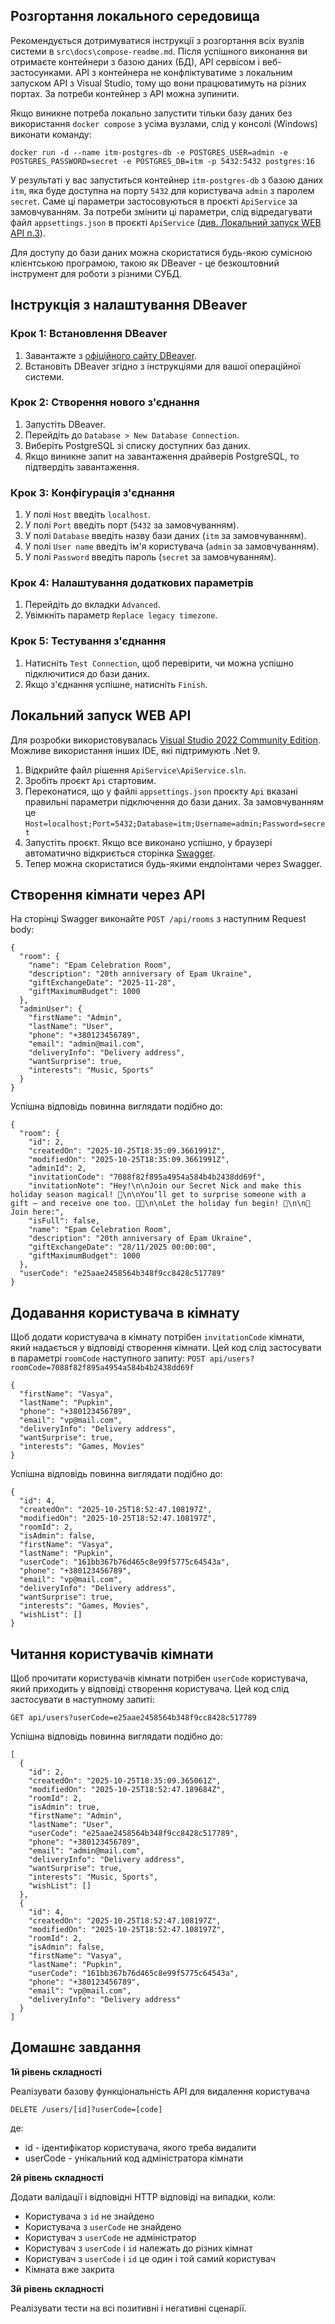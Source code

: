## Розгортання локального середовища

Рекомендується дотримуватися інструкції з розгортання всіх вузлів системи в `src\docs\compose-readme.md`.
Після успішного виконання ви отримаєте контейнери з базою даних (БД), API сервісом і веб-застосунками. API з контейнера не конфліктуватиме з локальним запуском API
з Visual Studio, тому що вони працюватимуть на різних портах. За потреби контейнер з API можна зупинити.

Якщо виникне потреба локально запустити тільки базу даних без використання `docker compose` з усіма вузлами, слід у консолі (Windows) виконати команду:
```
docker run -d --name itm-postgres-db -e POSTGRES_USER=admin -e POSTGRES_PASSWORD=secret -e POSTGRES_DB=itm -p 5432:5432 postgres:16
```

У результаті у вас запуститься контейнер `itm-postgres-db` з базою даних `itm`, яка буде доступна на порту `5432` для користувача `admin` з паролем `secret`.
Саме ці параметри застосовуються в проєкті `ApiService` за замовчуванням.
За потреби змінити ці параметри, слід відредагувати файл `appsettings.json` в проєкті `ApiService` ([див. Локальний запуск WEB API п.3](#локальний-запуск-web-api)).

Для доступу до бази даних можна скористатися будь-якою сумісною клієнтською програмою, такою як DBeaver -
 це безкоштовний інструмент для роботи з різними СУБД.

## Інструкція з налаштування DBeaver

### Крок 1: Встановлення DBeaver
1. Завантажте з [офіційного сайту DBeaver](https://dbeaver.io/download/).
2. Встановіть DBeaver згідно з інструкціями для вашої операційної системи.

### Крок 2: Створення нового з'єднання
1. Запустіть DBeaver.
2. Перейдіть до `Database > New Database Connection`.
3. Виберіть PostgreSQL зі списку доступних баз даних.
4. Якщо виникне запит на завантаження драйверів PostgreSQL, то підтвердіть завантаження.

### Крок 3: Конфігурація з'єднання
1. У полі `Host` введіть `localhost`.
2. У полі `Port` введіть порт (`5432` за замовчуванням).
3. У полі `Database` введіть назву бази даних (`itm` за замовчуванням).
4. У полі `User name` введіть ім'я користувача (`admin` за замовчуванням).
5. У полі `Password` введіть пароль (`secret` за замовчуванням).

### Крок 4: Налаштування додаткових параметрів
1. Перейдіть до вкладки `Advanced`.
2. Увімкніть параметр `Replace legacy timezone`.

### Крок 5: Тестування з'єднання
1. Натисніть `Test Connection`, щоб перевірити, чи можна успішно підключитися до бази даних.
2. Якщо з'єднання успішне, натисніть `Finish`.


## Локальний запуск WEB API

Для розробки використовувалась [Visual Studio 2022 Community Edition](https://visualstudio.microsoft.com/vs/community/).
Можливе використання інших IDE, які підтримують .Net 9.

1. Відкрийте файл рішення `ApiService\ApiService.sln`.
2. Зробіть проєкт `Api` стартовим.
3. Переконатися, що у файлі `appsettings.json` проєкту `Api` вказані правильні параметри підключення до бази даних.
За замовчуванням це `Host=localhost;Port=5432;Database=itm;Username=admin;Password=secret`
4. Запустіть проєкт. Якщо все виконано успішно, у браузері автоматично відкриється сторінка [Swagger](https://localhost:60961/swagger/index.html).
5. Тепер можна скористатися будь-якими ендпоінтами через Swagger.

## Створення кімнати через API
На сторінці Swagger виконайте `POST /api/rooms` з наступним Request body:
```
{
  "room": {
    "name": "Epam Celebration Room",
    "description": "20th anniversary of Epam Ukraine",
    "giftExchangeDate": "2025-11-28",
    "giftMaximumBudget": 1000
  },
  "adminUser": {
    "firstName": "Admin",
    "lastName": "User",
    "phone": "+380123456789",
    "email": "admin@mail.com",
    "deliveryInfo": "Delivery address",
    "wantSurprise": true,
    "interests": "Music, Sports"
  }
}
```
Успішна відповідь повинна виглядати подібно до:
```
{
  "room": {
    "id": 2,
    "createdOn": "2025-10-25T18:35:09.3661991Z",
    "modifiedOn": "2025-10-25T18:35:09.3661991Z",
    "adminId": 2,
    "invitationCode": "7088f82f895a4954a584b4b2438dd69f",
    "invitationNote": "Hey!\n\nJoin our Secret Nick and make this holiday season magical! 🎄\n\nYou‘ll get to surprise someone with a gift — and receive one too. 🎅✨\n\nLet the holiday fun begin! 🌟\n\n🎁 Join here:",
    "isFull": false,
    "name": "Epam Celebration Room",
    "description": "20th anniversary of Epam Ukraine",
    "giftExchangeDate": "28/11/2025 00:00:00",
    "giftMaximumBudget": 1000
  },
  "userCode": "e25aae2458564b348f9cc8428c517789"
}
```

## Додавання користувача в кімнату
Щоб додати користувача в кімнату потрібен `invitationCode` кімнати, який надається у відповіді створення кімнати.
Цей код слід застосувати в параметрі `roomCode` наступного запиту:
`POST api/users?roomCode=7088f82f895a4954a584b4b2438dd69f`
```
{
  "firstName": "Vasya",
  "lastName": "Pupkin",
  "phone": "+380123456789",
  "email": "vp@mail.com",
  "deliveryInfo": "Delivery address",
  "wantSurprise": true,
  "interests": "Games, Movies"
}
```
Успішна відповідь повинна виглядати подібно до:
```
{
  "id": 4,
  "createdOn": "2025-10-25T18:52:47.108197Z",
  "modifiedOn": "2025-10-25T18:52:47.108197Z",
  "roomId": 2,
  "isAdmin": false,
  "firstName": "Vasya",
  "lastName": "Pupkin",
  "userCode": "161bb367b76d465c8e99f5775c64543a",
  "phone": "+380123456789",
  "email": "vp@mail.com",
  "deliveryInfo": "Delivery address",
  "wantSurprise": true,
  "interests": "Games, Movies",
  "wishList": []
}
```

## Читання користувачів кімнати
Щоб прочитати користувачів кімнати потрібен `userCode` користувача, який приходить у відповіді створення користувача.
Цей код слід застосувати в наступному запиті:

`GET api/users?userCode=e25aae2458564b348f9cc8428c517789`

Успішна відповідь повинна виглядати подібно до:
```
[
  {
    "id": 2,
    "createdOn": "2025-10-25T18:35:09.365061Z",
    "modifiedOn": "2025-10-25T18:52:47.189684Z",
    "roomId": 2,
    "isAdmin": true,
    "firstName": "Admin",
    "lastName": "User",
    "userCode": "e25aae2458564b348f9cc8428c517789",
    "phone": "+380123456789",
    "email": "admin@mail.com",
    "deliveryInfo": "Delivery address",
    "wantSurprise": true,
    "interests": "Music, Sports",
    "wishList": []
  },
  {
    "id": 4,
    "createdOn": "2025-10-25T18:52:47.108197Z",
    "modifiedOn": "2025-10-25T18:52:47.108197Z",
    "roomId": 2,
    "isAdmin": false,
    "firstName": "Vasya",
    "lastName": "Pupkin",
    "userCode": "161bb367b76d465c8e99f5775c64543a",
    "phone": "+380123456789",
    "email": "vp@mail.com",
    "deliveryInfo": "Delivery address"
  }
]
```

## Домашнє завдання
**1й рівень складності**

Реалізувати базову функціональність API для видалення користувача
```
DELETE /users/[id]?userCode=[code]​
```
де:
* id - ідентифікатор користувача, якого треба видалити​
* userCode - унікальний код адміністратора кімнати

**2й рівень складності**

Додати валідації і відповідні HTTP відповіді на випадки, коли:​
* Користувача з `id` не знайдено​
* Користувача з `userCode` не знайдено​
* Користувач з `userCode` не адміністратор​
* Користувач з `userCode` і `id` належать до різних кімнат​
* Користувач з `userCode` і `id` це один і той самий користувач​
* Кімната вже закрита

**3й рівень складності**

Реалізувати тести на всі позитивні і негативні сценарії.